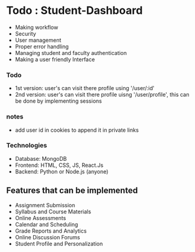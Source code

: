 # Todo : Student-Dashboard

* Making workflow
* Security
* User management
* Proper error handling
* Managing student and faculty authentication
* Making a user friendly Interface

### Todo
* 1st version: user's can visit there profile using '/user/:id'
* 2nd version: user's can visit there profile uisng '/user/profile', this can be done by implementing sessions

### notes
* add user id in cookies to append it in private links

### Technologies
* Database: MongoDB
* Frontend: HTML, CSS, JS, React.Js
* Backend: Python or Node.js (anyone)

## Features that can be implemented
  * Assignment Submission
  * Syllabus and Course Materials
  * Online Assessments
  * Calendar and Scheduling
  * Grade Reports and Analytics
  * Online Discussion Forums
  * Student Profile and Personalization
